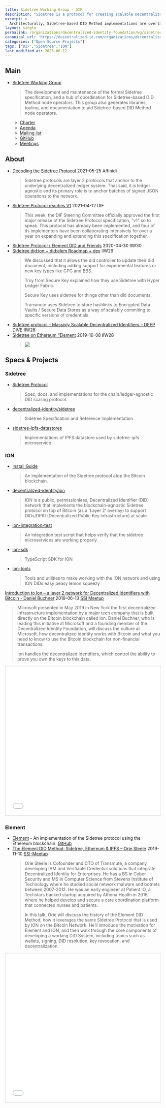 ```yaml
---
title: Sidetree Working Group - DIF
description: "Sidetree is a protocol for creating scalable Decentralized Identifier networks that can run atop any existing decentralized anchoring system"
excerpt: >
  Architecturally, Sidetree-based DID Method implementations are overlay networks composed of independent peer nodes (Sidetree nodes) that interact with an underlying decentralized anchoring system (as illustrated under Network Topology) to write, observe, and process replicated DID PKI state operations using deterministic protocol rules that produce an eventually strongly consistent view of all DIDs in the network. 
layout: single
permalink: /organizations/decentralized-identity-foundation/wg/sidetree/
canonical_url: 'https://decentralized-id.com/organizations/decentralized-identity-foundation/wg/sidetree/'
categories: ["Open Source Projects"]
tags: ["DIF","Sidetree","ION"]
last_modified_at: 2023-06-12
---
```


## Main
* [Sidetree Working Group](https://identity.foundation/working-groups/sidetree.html)
  > The development and maintenance of the formal Sidetree specification, and a hub of coordination for Sidetree-based DID Method node operators. This group also generates libraries, tooling, and documentation to aid Sidetree-based DID Method node operators.
  - [Charter](https://github.com/decentralized-identity/org/blob/master/Org%20documents/WG%20documents/DIF_Sidetree_WG_charter_v1.pdf)
  - [Agenda](https://github.com/decentralized-identity/sidetree/blob/master/agenda.md) 
  - [Mailing list](https://lists.identity.foundation/g/sidetree-wg) 
  - [GitHub](https://github.com/topics/wg-sidetree) 
  - [Meetings](https://docs.google.com/spreadsheets/d/1wgccmMvIImx30qVE9GhRKWWv3vmL2ZyUauuKx3IfRmA/edit#gid=1343983492)

## About

* [Decoding the Sidetree Protocol](https://academy.affinidi.com/decoding-the-sidetree-protocol-18d8bfa39257) 2021-05-25 Affinidi
  > Sidetree protocols are layer 2 protocols that anchor to the underlying decentralized ledger system. That said, it is ledger agnostic and its primary role is to anchor batches of signed JSON operations to the network.
* [Sidetree Protocol reaches V1](https://blog.identity.foundation/sidetree-protocol-reaches-v1/) 2021-04-12 DIF
  > This week, the DIF Steering Committee officially approved the first major release of the Sidetree Protocol specification, "v1" so to speak. This protocol has already been implemented, and four of its implementers have been collaborating intensively for over a year on expanding and extending this specification together.
- [Sidetree Protocol / Element DID and Friends](https://iiw.idcommons.net/Sidetree_Protocol_/_Element_DID_and_Friends) 2020-04-30 IIW30
- [Sidetree did:ion + did:elem Roadmap + dev](https://iiw.idcommons.net/Sidetree_did:ion_%2B_did:elem_Roadmap_%2B_dev) IIW29
  > We discussed that it allows the did controller to update their did document, including adding support for experimental features or new key types like GPG and BBS.
  > 
  > Troy from Secure Key explained how they use Sidetree with Hyper Ledger Fabric.
  > 
  > Secure Key uses sidetree for things other than did documents.
  > 
  > Transmute uses Sidetree to store hashlinks to Encrypted Data Vaults / Secure Data Stores as a way of scalably commiting to specific versions of credentials. 
- [Sidetree protocol – Massivly Scalable Decentralized Identifiers – DEEP DIVE](https://iiw.idcommons.net/Sidetree_protocol_%E2%80%93_Massivly_Scalable_Decentralized_Identifiers_%E2%80%93_DEEP_DIVE) IIW28
- [Sidetree on Ethereum “Element](https://iiw.idcommons.net/Sidetree_on_Ethereum_%E2%80%9CElement) 2019-10-08 IIW28
  > ![](https://iiw.idcommons.net/images/e/ea/IIW29_TH_15H_Sidetree_DID-ion%2Bdid-elem_Roadmap_%26_Dev%281%29.jpg)

## Specs & Projects
### Sidetree
* [Sidetree Protocol](https://identity.foundation/sidetree/spec/) 
  > Spec, docs, and implementations for the chain/ledger-agnostic DID scaling protocol.
* [decentralized-identity/sidetree](https://github.com/decentralized-identity/sidetree)
  > Sidetree Specification and Reference Implementation
* [sidetree-ipfs-datastores](https://github.com/decentralized-identity/sidetree-ipfs-datastores) 
  > Implementations of IPFS datastore used by sidetree-ipfs microservice

### ION
* [Install Guide](https://github.com/decentralized-identity/ion/blob/master/install-guide.md)
  >  An implementation of the Sidetree protocol atop the Bitcoin blockchain. 
* [decentralized-identity/ion](https://github.com/decentralized-identity/ion)
  > ION is a public, permissionless, Decentralized Identifier (DID) network that implements the blockchain-agnostic Sidetree protocol on top of Bitcoin (as a 'Layer 2' overlay) to support DIDs/DPKI (Decentralized Public Key Infrastructure) at scale.
* [ion-integration-test](https://github.com/decentralized-identity/ion-integration-test) 
  > An integration test script that helps verify that the sidetree microservices are working properly.
* [ion-sdk](https://github.com/decentralized-identity/ion-sdk) 
  > TypeScript SDK for ION
* [ion-tools](https://github.com/decentralized-identity/ion-tools)
  > Tools and utilities to make working with the ION network and using ION DIDs easy peasy lemon squeezy

[Introduction to Ion – a layer 2 network for Decentralized Identifiers with Bitcoin - Daniel Buchner](https://www.slideshare.net/SSIMeetup/introduction-to-ion-a-layer-2-network-for-decentralized-identifiers-with-bitcoin-daniel-buchner) 2019-06-13 [SSI Meetup](https://ssimeetup.org/introduction-ion-layer-2-network-decentralized-identifiers-bitcoin-daniel-buchner-webinar-29/)
  > Microsoft presented in May 2019 in New York the first decentralized infrastructure implementation by a major tech company that is built directly on the Bitcoin blockchain called Ion. Daniel Buchner, who is leading this initiative at Microsoft and a founding member of the Decentralized Identity Foundation, will discuss the culture at Microsoft, how decentralized identity works with Bitcoin and what you need to know to use the Bitcoin blockchain for non-financial transactions.
  > 
  > Ion handles the decentralized identifiers, which control the ability to prove you own the keys to this data.

<iframe src="//www.slideshare.net/slideshow/embed_code/key/e4v6fZdFL5fdu3" width="595" height="485" frameborder="0" marginwidth="0" marginheight="0" scrolling="no" style="border:1px solid #CCC; border-width:1px; margin-bottom:5px; max-width: 100%;" allowfullscreen> </iframe> 

### Element
* [Element](https://element-did.com/) - An implementation of the Sidetree protocol using the Ethereum blockchain. [GitHub](https://github.com/decentralized-identity/element)
* [The Element DID Method: Sidetree, Ethereum &amp; IPFS – Orie Steele](https://www.slideshare.net/SSIMeetup/the-element-did-method-sidetree-ethereum-ipfs-orie-steele) 2019-11-10 [SSI-Meetup](https://ssimeetup.org/element-did-method-sidetree-ethereum-ipfs-orie-steele-webinar-31/)
  > Orie Steele is Cofounder and CTO of Transmute, a company developing IAM and Verifiable Credential solutions that integrate Decentralized Identity for Enterprises. He has a BS in Cyber Security and MS in Computer Science from Stevens Institute of Technology where he studied social network malware and botnets between 2007-2012. He was an early engineer at Patient IO, a Techstars backed startup acquired by Athena Health in 2016, where he helped develop and secure a care coordination platform that connected nurses and patients.
  > 
  > In this talk, Orie will discuss the history of the Element DID Method, how it leverages the same Sidetree Protocol that is used by ION on the Bitcoin Network. He’ll introduce the motivation for Element and ION, and then walk through the core components of developing a working DID System, including topics such as wallets, signing, DID resolution, key revocation, and decentralization.

<iframe src="//www.slideshare.net/slideshow/embed_code/key/2ct2imQLUnzp1j" width="595" height="485" frameborder="0" marginwidth="0" marginheight="0" scrolling="no" style="border:1px solid #CCC; border-width:1px; margin-bottom:5px; max-width: 100%;" allowfullscreen> </iframe> 
